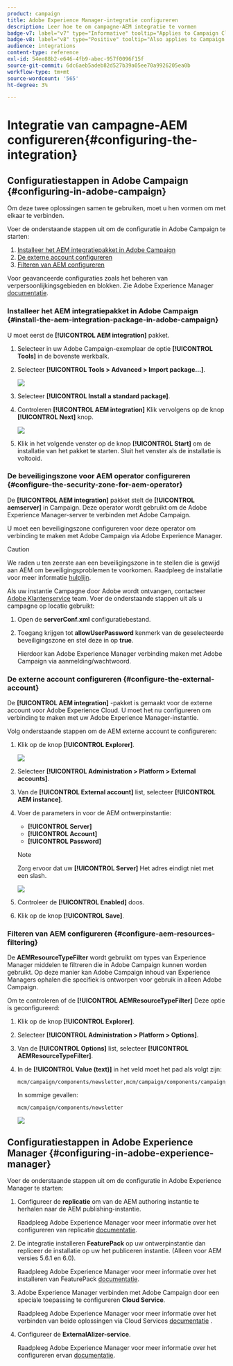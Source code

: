```yaml
---
product: campaign
title: Adobe Experience Manager-integratie configureren
description: Leer hoe te om campagne-AEM integratie te vormen
badge-v7: label="v7" type="Informative" tooltip="Applies to Campaign Classic v7"
badge-v8: label="v8" type="Positive" tooltip="Also applies to Campaign v8"
audience: integrations
content-type: reference
exl-id: 54ee88b2-e646-4fb9-abec-957f0096f15f
source-git-commit: 6dc6aeb5adeb82d527b39a05ee70a9926205ea0b
workflow-type: tm+mt
source-wordcount: '565'
ht-degree: 3%

---
```


# Integratie van campagne-AEM configureren{#configuring-the-integration}



## Configuratiestappen in Adobe Campaign {#configuring-in-adobe-campaign}

Om deze twee oplossingen samen te gebruiken, moet u hen vormen om met elkaar te verbinden.

Voer de onderstaande stappen uit om de configuratie in Adobe Campaign te starten:

1. [Installeer het AEM integratiepakket in Adobe Campaign](#install-the-aem-integration-package-in-adobe-campaign)
1. [De externe account configureren](#configure-the-external-account)
1. [Filteren van AEM configureren](#configure-aem-resources-filtering)

Voor geavanceerde configuraties zoals het beheren van verpersoonlijkingsgebieden en blokken. Zie Adobe Experience Manager [documentatie](https://helpx.adobe.com/experience-manager/6-5/sites/administering/using/campaignonpremise.html).

### Installeer het AEM integratiepakket in Adobe Campaign {#install-the-aem-integration-package-in-adobe-campaign}

U moet eerst de **[!UICONTROL AEM integration]** pakket.

1. Selecteer in uw Adobe Campaign-exemplaar de optie **[!UICONTROL Tools]** in de bovenste werkbalk.
1. Selecteer **[!UICONTROL Tools > Advanced > Import package...]**.

   ![](assets/aem_config_1.png)

1. Selecteer **[!UICONTROL Install a standard package]**.
1. Controleren **[!UICONTROL AEM integration]** Klik vervolgens op de knop **[!UICONTROL Next]** knop.

   ![](assets/aem_config_2.png)

1. Klik in het volgende venster op de knop **[!UICONTROL Start]** om de installatie van het pakket te starten. Sluit het venster als de installatie is voltooid.

### De beveiligingszone voor AEM operator configureren {#configure-the-security-zone-for-aem-operator}

De **[!UICONTROL AEM integration]** pakket stelt de **[!UICONTROL aemserver]** in Campaign. Deze operator wordt gebruikt om de Adobe Experience Manager-server te verbinden met Adobe Campaign.

U moet een beveiligingszone configureren voor deze operator om verbinding te maken met Adobe Campaign via Adobe Experience Manager.

>[!CAUTION]
>
>We raden u ten zeerste aan een beveiligingszone in te stellen die is gewijd aan AEM om beveiligingsproblemen te voorkomen. Raadpleeg de installatie voor meer informatie [hulplijn](../../installation/using/security-zones.md).

Als uw instantie Campagne door Adobe wordt ontvangen, contacteer [Adobe Klantenservice](https://helpx.adobe.com/nl/enterprise/admin-guide.html/enterprise/using/support-for-experience-cloud.ug.html) team. Voer de onderstaande stappen uit als u campagne op locatie gebruikt:

1. Open de **serverConf.xml** configuratiebestand.
1. Toegang krijgen tot **allowUserPassword** kenmerk van de geselecteerde beveiligingszone en stel deze in op **true**.

   Hierdoor kan Adobe Experience Manager verbinding maken met Adobe Campaign via aanmelding/wachtwoord.

### De externe account configureren {#configure-the-external-account}

De **[!UICONTROL AEM integration]** -pakket is gemaakt voor de externe account voor Adobe Experience Cloud. U moet het nu configureren om verbinding te maken met uw Adobe Experience Manager-instantie.

Volg onderstaande stappen om de AEM externe account te configureren:

1. Klik op de knop **[!UICONTROL Explorer]**.

   ![](assets/aem_config_3.png)

1. Selecteer **[!UICONTROL Administration > Platform > External accounts]**.
1. Van de **[!UICONTROL External account]** list, selecteer **[!UICONTROL AEM instance]**.
1. Voer de parameters in voor de AEM ontwerpinstantie:

   * **[!UICONTROL Server]**
   * **[!UICONTROL Account]**
   * **[!UICONTROL Password]**

   >[!NOTE]
   >
   >Zorg ervoor dat uw **[!UICONTROL Server]** Het adres eindigt niet met een slash.

   ![](assets/aem_config_4.png)

1. Controleer de **[!UICONTROL Enabled]** doos.
1. Klik op de knop **[!UICONTROL Save]**.

### Filteren van AEM configureren {#configure-aem-resources-filtering}

De **AEMResourceTypeFilter** wordt gebruikt om types van Experience Manager middelen te filtreren die in Adobe Campaign kunnen worden gebruikt. Op deze manier kan Adobe Campaign inhoud van Experience Managers ophalen die specifiek is ontworpen voor gebruik in alleen Adobe Campaign.

Om te controleren of de **[!UICONTROL AEMResourceTypeFilter]** Deze optie is geconfigureerd:

1. Klik op de knop **[!UICONTROL Explorer]**.
1. Selecteer **[!UICONTROL Administration > Platform > Options]**.
1. Van de **[!UICONTROL Options]** list, selecteer **[!UICONTROL AEMResourceTypeFilter]**.
1. In de **[!UICONTROL Value (text)]** in het veld moet het pad als volgt zijn:

   ```
   mcm/campaign/components/newsletter,mcm/campaign/components/campaign_newsletterpage,mcm/neolane/components/newsletter
   ```

   In sommige gevallen:

   ```
   mcm/campaign/components/newsletter
   ```

   ![](assets/aem_config_5.png)

## Configuratiestappen in Adobe Experience Manager {#configuring-in-adobe-experience-manager}

Voer de onderstaande stappen uit om de configuratie in Adobe Experience Manager te starten:

1. Configureer de **replicatie** om van de AEM authoring instantie te herhalen naar de AEM publishing-instantie.

   Raadpleeg Adobe Experience Manager voor meer informatie over het configureren van replicatie [documentatie](https://helpx.adobe.com/experience-manager/6-5/sites/deploying/using/replication.html).

1. De integratie installeren **FeaturePack** op uw ontwerpinstantie dan repliceer de installatie op uw het publiceren instantie. (Alleen voor AEM versies 5.6.1 en 6.0).

   Raadpleeg Adobe Experience Manager voor meer informatie over het installeren van FeaturePack [documentatie](https://helpx.adobe.com/experience-manager/aem-previous-versions.html).

1. Adobe Experience Manager verbinden met Adobe Campaign door een speciale toepassing te configureren **Cloud Service**.

   Raadpleeg Adobe Experience Manager voor meer informatie over het verbinden van beide oplossingen via Cloud Services [documentatie](https://helpx.adobe.com/experience-manager/6-5/sites/administering/using/campaignonpremise.html#ConfiguringAdobeExperienceManager) .

1. Configureer de **ExternalAlizer-service**.

   Raadpleeg Adobe Experience Manager voor meer informatie over het configureren ervan [documentatie](https://helpx.adobe.com/experience-manager/6-5/sites/developing/using/externalizer.html).
